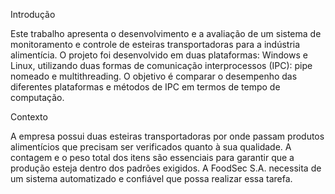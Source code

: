 Introdução 

Este trabalho apresenta o desenvolvimento e a avaliação de um sistema de monitoramento e controle de esteiras transportadoras para a indústria alimentícia. O projeto foi desenvolvido em duas plataformas: Windows e Linux, utilizando duas formas de comunicação interprocessos (IPC): pipe nomeado e multithreading. O objetivo é comparar o desempenho das diferentes plataformas e métodos de IPC em termos de tempo de computação. 

Contexto 

A empresa possui duas esteiras transportadoras por onde passam produtos alimentícios que precisam ser verificados quanto à sua qualidade. A contagem e o peso total dos itens são essenciais para garantir que a produção esteja dentro dos padrões exigidos. A FoodSec S.A. necessita de um sistema automatizado e confiável que possa realizar essa tarefa. 
